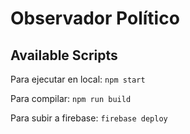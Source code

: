 # Observador Político

## Available Scripts

Para ejecutar en local: `npm start`

Para compilar: `npm run build`

Para subir a firebase: `firebase deploy`
